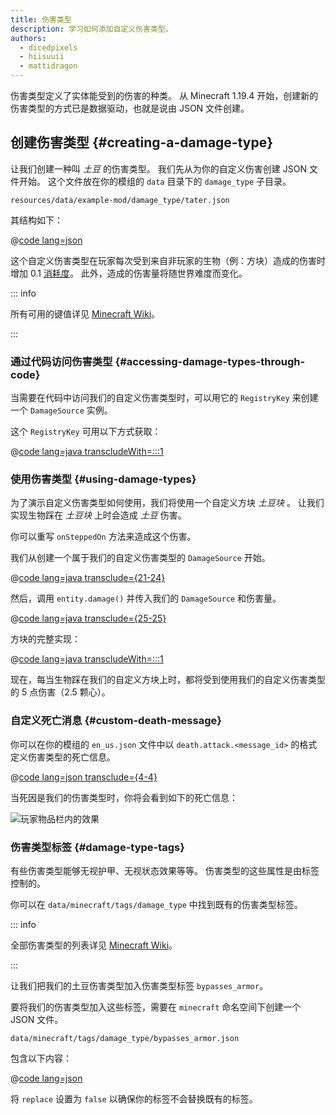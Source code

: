 ```yaml
---
title: 伤害类型
description: 学习如何添加自定义伤害类型。
authors:
  - dicedpixels
  - hiisuuii
  - mattidragon
---
```


伤害类型定义了实体能受到的伤害的种类。 从 Minecraft 1.19.4 开始，创建新的伤害类型的方式已是数据驱动，也就是说由 JSON 文件创建。

## 创建伤害类型 {#creating-a-damage-type}

让我们创建一种叫 _土豆_ 的伤害类型。 我们先从为你的自定义伤害创建 JSON 文件开始。 这个文件放在你的模组的 `data` 目录下的 `damage_type` 子目录。

```:no-line-numbers
resources/data/example-mod/damage_type/tater.json
```

其结构如下：

@[code lang=json](@/reference/1.21/src/main/generated/data/example-mod/damage_type/tater.json)

这个自定义伤害类型在玩家每次受到来自非玩家的生物（例：方块）造成的伤害时增加 0.1 [消耗度](https://zh.minecraft.wiki/w/饥饿#饥饿因素)。 此外，造成的伤害量将随世界难度而变化。

::: info

所有可用的键值详见 [Minecraft Wiki](https://zh.minecraft.wiki/w/伤害类型/JSON格式)。

:::

### 通过代码访问伤害类型 {#accessing-damage-types-through-code}

当需要在代码中访问我们的自定义伤害类型时，可以用它的 `RegistryKey` 来创建一个 `DamageSource` 实例。

这个 `RegistryKey` 可用以下方式获取：

@[code lang=java transcludeWith=:::1](@/reference/1.21/src/main/java/com/example/docs/damage/ExampleModDamageTypes.java)

### 使用伤害类型 {#using-damage-types}

为了演示自定义伤害类型如何使用，我们将使用一个自定义方块 _土豆块_ 。 让我们实现生物踩在 _土豆块_ 上时会造成 _土豆_ 伤害。

你可以重写 `onSteppedOn` 方法来造成这个伤害。

我们从创建一个属于我们的自定义伤害类型的 `DamageSource` 开始。

@[code lang=java transclude={21-24}](@/reference/1.21/src/main/java/com/example/docs/damage/TaterBlock.java)

然后，调用 `entity.damage()` 并传入我们的 `DamageSource` 和伤害量。

@[code lang=java transclude={25-25}](@/reference/1.21/src/main/java/com/example/docs/damage/TaterBlock.java)

方块的完整实现：

@[code lang=java transcludeWith=:::1](@/reference/1.21/src/main/java/com/example/docs/damage/TaterBlock.java)

现在，每当生物踩在我们的自定义方块上时，都将受到使用我们的自定义伤害类型的 5 点伤害（2.5 颗心）。

### 自定义死亡消息 {#custom-death-message}

你可以在你的模组的 `en_us.json` 文件中以 `death.attack.<message_id>` 的格式定义伤害类型的死亡信息。

@[code lang=json transclude={4-4}](@/reference/1.21/src/main/resources/assets/example-mod/lang/en_us.json)

当死因是我们的伤害类型时，你将会看到如下的死亡信息：

![玩家物品栏内的效果](/assets/develop/tater-damage-death.png)

### 伤害类型标签 {#damage-type-tags}

有些伤害类型能够无视护甲、无视状态效果等等。 伤害类型的这些属性是由标签控制的。

你可以在 `data/minecraft/tags/damage_type` 中找到既有的伤害类型标签。

::: info

全部伤害类型的列表详见 [Minecraft Wiki](https://zh.minecraft.wiki/w/标签#伤害类型)。

:::

让我们把我们的土豆伤害类型加入伤害类型标签 `bypasses_armor`。

要将我们的伤害类型加入这些标签，需要在 `minecraft` 命名空间下创建一个 JSON 文件。

```:no-line-numbers
data/minecraft/tags/damage_type/bypasses_armor.json
```

包含以下内容：

@[code lang=json](@/reference/1.21/src/main/generated/data/minecraft/tags/damage_type/bypasses_armor.json)

将 `replace` 设置为 `false` 以确保你的标签不会替换既有的标签。
